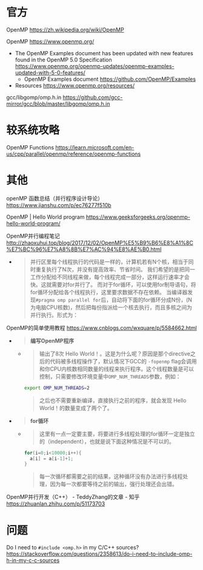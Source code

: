 
# 官方

OpenMP https://zh.wikipedia.org/wiki/OpenMP

OpenMP https://www.openmp.org/
- The OpenMP Examples document has been updated with new features found in the OpenMP 5.0 Specification https://www.openmp.org/openmp-updates/openmp-examples-updated-with-5-0-features/
  * OpenMP Examples document https://github.com/OpenMP/Examples
- Resources https://www.openmp.org/resources/

gcc/libgomp/omp.h.in https://github.com/gcc-mirror/gcc/blob/master/libgomp/omp.h.in

# 较系统攻略

OpenMP Functions https://learn.microsoft.com/en-us/cpp/parallel/openmp/reference/openmp-functions

# 其他

openMP 函数总结（并行程序设计导论） https://www.jianshu.com/p/ec76277f510b

OpenMP | Hello World program https://www.geeksforgeeks.org/openmp-hello-world-program/

OpenMP并行编程笔记 http://zhaoxuhui.top/blog/2017/12/02/OpenMP%E5%B9%B6%E8%A1%8C%E7%BC%96%E7%A8%8B%E7%AC%94%E8%AE%B0.html
- > 并行区里每个线程执行的代码是一样的，计算机若有N个核，相当于同时重复执行了N次，并没有提高效率、节省时间。 我们希望的是把同一工作分配给不同线程来做，每个线程完成一部分，这样运行速率才会快。这就需要对for并行了。 而对于for循环，可以使用for制导语句，将for循环分配给各个线程执行，这里要求数据不存在依赖。 当编译器发现`#pragma omp parallel for`后，自动将下面的for循环分成N份，(N为电脑CPU核数)，然后把每份指派给一个核去执行，而且多核之间为并行执行。形式为：

OpenMP的简单使用教程 https://www.cnblogs.com/wxquare/p/5584662.html
- > **编写OpenMP程序**
  * > 输出了8次 Hello World！。这是为什么呢？原因是那个directive之后的代码被多线程操作了，默认情况下GCC的 `-fopenmp` flag会调用和你CPU内核数相同数量的线程来执行程序。这个线程数量是可以控制，只需要修改环境变量中`OMP_NUM_THREADS`参数，例如：
    ```sh
    export OMP_NUM_THREADS=2
    ```
    > 之后也不需要重新编译，直接执行之前的程序，就会发现 Hello World！的数量变成了两个了。
- > **for循环**
  * > 这里有一点一定要主要，将要进行多线程处理的for循环一定是独立的（independent），也就是说下面这种情况是不可以的。
    ```cpp
    for(i=0;i<10000;i++){
      a[i] = a[i-1]+1;
    }
    ```
    > 每一次循环都需要之前的结果，这种循环没有办法进行多线程处理，因为每一次都要等待之前的输出，强行处理还会出错。

OpenMP并行开发（C++） - TeddyZhang的文章 - 知乎 https://zhuanlan.zhihu.com/p/51173703

# 问题

Do I need to `#include <omp.h>` in my C/C++ sources? https://stackoverflow.com/questions/2358613/do-i-need-to-include-omp-h-in-my-c-c-sources
